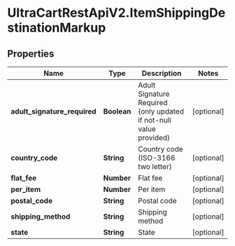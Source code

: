 # UltraCartRestApiV2.ItemShippingDestinationMarkup

## Properties

Name | Type | Description | Notes
------------ | ------------- | ------------- | -------------
**adult_signature_required** | **Boolean** | Adult Signature Required (only updated if not-null value provided) | [optional] 
**country_code** | **String** | Country code (ISO-3166 two letter) | [optional] 
**flat_fee** | **Number** | Flat fee | [optional] 
**per_item** | **Number** | Per item | [optional] 
**postal_code** | **String** | Postal code | [optional] 
**shipping_method** | **String** | Shipping method | [optional] 
**state** | **String** | State | [optional] 


